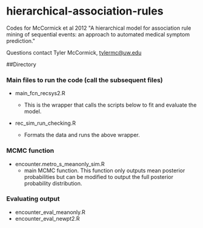 # hierarchical-association-rules
Codes for McCormick et al 2012 "A hierarchical model for association rule mining of sequential events: an approach to automated medical symptom prediction."

Questions contact Tyler McCormick, tylermc@uw.edu

##Directory

### Main files to run the code (call the subsequent files) 
- main_fcn_recsys2.R
	- This is the wrapper that calls the scripts below to fit and evaluate the model.

- rec_sim_run_checking.R
	- Formats the data and runs the above wrapper.

### MCMC function
- encounter.metro_s_meanonly_sim.R
	- main MCMC function.  This function only outputs mean posterior probabilities but can be modified to output the full posterior probability distribution.


### Evaluating output
- encounter_eval_meanonly.R
- encounter_eval_newpt2.R

